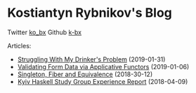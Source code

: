 # Kostiantyn Rybnikov's Blog

Twitter [ko_bx](https://twitter.com/ko_bx) Github [k-bx](https://github.com/k-bx)

Articles:

- [Struggling With My Drinker's Problem](./articles/drinker.html) (2019-01-31)
- [Validating Form Data via Applicative Functors](./articles/Validating-Form-Data-via-Applicative-Functors.html) (2019-01-06)
- [Singleton, Fiber and Equivalence](./articles/singleton_fiber_equivalence.html) (2018-30-12)
- [Kyiv Haskell Study Group Experience Report](./articles/Kyiv-Haskell-Study-Group-Experience-Report.html) (2018-04-09)

